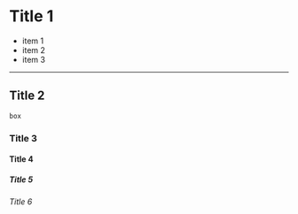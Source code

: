 # Title 1

- item 1
- item 2
- item 3

----

## Title 2

```
box
```

### Title 3
#### Title 4
##### Title 5
###### Title 6